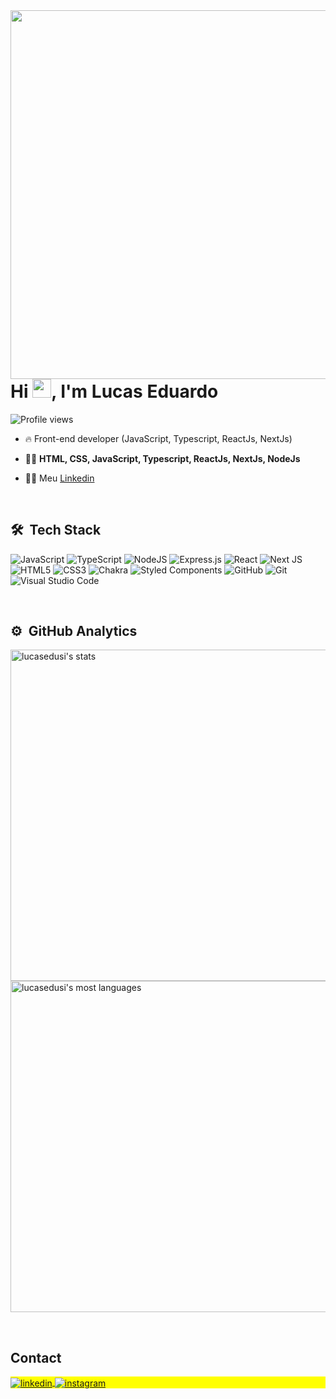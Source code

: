 <img align="right" height="590em" src="https://raw.githubusercontent.com/gist/Lucasedusi/b41079cadbbd150dc15c23d3cd518f47/raw/00a17f63eb9e94a829458a78efbdf05384f4ee1e/card_github.svg"/>

<h1 align="left">Hi <img src="https://raw.githubusercontent.com/kaueMarques/kaueMarques/master/hi.gif" height="30px">, I'm Lucas Eduardo</h1>

<p align="left"> <img src="https://komarev.com/ghpvc/?username=lucasedusi&color=yellow" alt="Profile views" /> </p>

- 🔥 Front-end developer (JavaScript, Typescript, ReactJs, NextJs)

- 👨‍💻 **HTML, CSS, JavaScript, Typescript, ReactJs, NextJs, NodeJs**

- 👨‍💻 Meu [Linkedin](https://www.linkedin.com/in/lucas-eduardo-pereira-andrade-8224751b2/)



<br>

## 🛠 &nbsp;Tech Stack

![JavaScript](https://img.shields.io/badge/javascript-%23323330.svg?style=for-the-badge&logo=javascript&logoColor=%23F7DF1E)
![TypeScript](https://img.shields.io/badge/typescript-%23007ACC.svg?style=for-the-badge&logo=typescript&logoColor=white)
![NodeJS](https://img.shields.io/badge/node.js-6DA55F?style=for-the-badge&logo=node.js&logoColor=white)
![Express.js](https://img.shields.io/badge/express.js-%23404d59.svg?style=for-the-badge&logo=express&logoColor=%2361DAFB)
![React](https://img.shields.io/badge/react-%2320232a.svg?style=for-the-badge&logo=react&logoColor=%2361DAFB)
![Next JS](https://img.shields.io/badge/Next-black?style=for-the-badge&logo=next.js&logoColor=white)
![HTML5](https://img.shields.io/badge/html5-%23E34F26.svg?style=for-the-badge&logo=html5&logoColor=white)
![CSS3](https://img.shields.io/badge/css3-%231572B6.svg?style=for-the-badge&logo=css3&logoColor=white)
![Chakra](https://img.shields.io/badge/chakra-%234ED1C5.svg?style=for-the-badge&logo=chakraui&logoColor=white)
![Styled Components](https://img.shields.io/badge/styled--components-DB7093?style=for-the-badge&logo=styled-components&logoColor=white)
![GitHub](https://img.shields.io/badge/github-%23121011.svg?style=for-the-badge&logo=github&logoColor=white)
![Git](https://img.shields.io/badge/git-%23F05033.svg?style=for-the-badge&logo=git&logoColor=white)
![Visual Studio Code](https://img.shields.io/badge/Visual%20Studio%20Code-0078d7.svg?style=for-the-badge&logo=visual-studio-code&logoColor=white)

<br>

## ⚙️ &nbsp;GitHub Analytics

<p align="left">
<img width="530em" src="https://github-readme-stats.vercel.app/api?username=lucasedusi&show_icons=true&theme=vision-friendly-dark" alt="lucasedusi's stats"/>
<img width="530em" src="https://github-readme-stats.vercel.app/api/top-langs/?username=lucasedusi&layout=compact&theme=vision-friendly-dark" alt="lucasedusi's most languages"/>
</p>

<br>

## Contact

<p align="left" style="background:yellow">
<a href="https://www.linkedin.com/in/lucas-eduardo-pereira-andrade-8224751b2/" target="_blank">
  <img align="center" src="https://img.shields.io/badge/-lucasedusi-05122A?style=flat&logo=linkedin" alt="linkedin"/>
</a>
<a href="https://www.instagram.com/lucasedusi/" target="_blank">
 <img align="center" src="https://img.shields.io/badge/-lucasedusi-05122A?style=flat&logo=instagram" alt="instagram"/>
</a>
</p>
